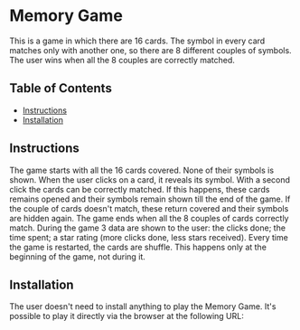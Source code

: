 # Memory Game

This is a game in which there are 16 cards. The symbol in every card matches only with another one, so there are 8 different couples of symbols. The user wins when all the 8 couples are correctly matched.

## Table of Contents

* [Instructions](#instructions)
* [Installation](#installation)

## Instructions

The game starts with all the 16 cards covered. None of their symbols is shown.
When the user clicks on a card, it reveals its symbol.
With a second click the cards can be correctly matched. If this happens, these cards remains opened and their symbols remain shown till the end of the game. If the couple of cards doesn't match, these return covered and their symbols are hidden again.
The game ends when all the 8 couples of cards correctly match.
During the game 3 data are shown to the user: the clicks done; the time spent; a star rating (more clicks done, less stars received).
Every time the game is restarted, the cards are shuffle. This happens only at the beginning of the game, not during it.

## Installation

The user doesn't need to install anything to play the Memory Game. It's possible to play it directly via the browser at the following URL: 
